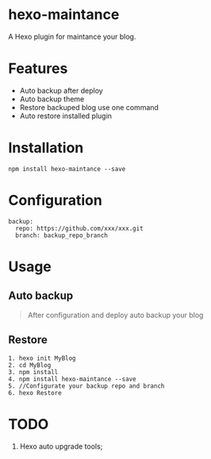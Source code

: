# hexo-maintance

A Hexo plugin for maintance your blog.

# Features
- Auto backup after deploy
- Auto backup theme
- Restore backuped blog use one command
- Auto restore installed plugin

# Installation
```
npm install hexo-maintance --save
```

# Configuration
```
backup:
  repo: https://github.com/xxx/xxx.git
  branch: backup_repo_branch
```

# Usage

## Auto backup
> After configuration and deploy auto backup your blog

## Restore
```
1. hexo init MyBlog
2. cd MyBlog
3. npm install
4. npm install hexo-maintance --save
5. //Configurate your backup repo and branch
6. hexo Restore
```

# TODO
1. Hexo auto upgrade tools;
